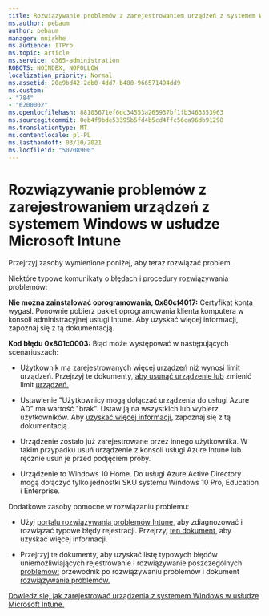 ```yaml
---
title: Rozwiązywanie problemów z zarejestrowaniem urządzeń z systemem Windows w usłudze Microsoft Intune
ms.author: pebaum
author: pebaum
manager: mnirkhe
ms.audience: ITPro
ms.topic: article
ms.service: o365-administration
ROBOTS: NOINDEX, NOFOLLOW
localization_priority: Normal
ms.assetid: 20e9bd42-2db0-4dd7-b480-966571494dd9
ms.custom:
- "784"
- "6200002"
ms.openlocfilehash: 88105671ef6dc34553a265937bf1fb3463353963
ms.sourcegitcommit: 0eb4f9bde53395b5fd4b5cd4ffc56ca96db91298
ms.translationtype: MT
ms.contentlocale: pl-PL
ms.lasthandoff: 03/10/2021
ms.locfileid: "50708900"
---
```

# <a name="troubleshoot-issues-with-enrolling-windows-devices-in-microsoft-intune"></a>Rozwiązywanie problemów z zarejestrowaniem urządzeń z systemem Windows w usłudze Microsoft Intune

Przejrzyj zasoby wymienione poniżej, aby teraz rozwiązać problem.
  
Niektóre typowe komunikaty o błędach i procedury rozwiązywania problemów:
  
 **Nie można zainstalować oprogramowania, 0x80cf4017:** Certyfikat konta wygasł. Ponownie pobierz pakiet oprogramowania klienta komputera w konsoli administracyjnej usługi Intune. Aby uzyskać więcej informacji, zapoznaj się z tą dokumentacją.
  
 **Kod błędu 0x801c0003:** Błąd może występować w następujących scenariuszach:
  
-  Użytkownik ma zarejestrowanych więcej urządzeń niż wynosi limit urządzeń. Przejrzyj te dokumenty, [aby usunąć urządzenie lub](https://docs.microsoft.com/intune/devices-wipe) zmienić limit [urządzeń.](https://docs.microsoft.com/intune/enrollment-restrictions-set#set-device-limit-restrictions)

-  Ustawienie "Użytkownicy mogą dołączać urządzenia do usługi Azure AD" ma wartość "brak". Ustaw ją na wszystkich lub wybierz użytkowników. Aby [uzyskać więcej informacji,](https://docs.microsoft.com/azure/active-directory/device-management-azure-portal#configure-device-settings) zapoznaj się z tą dokumentacją.

-  Urządzenie zostało już zarejestrowane przez innego użytkownika. W takim przypadku usuń urządzenie z konsoli usługi Azure Intune lub ręcznie usuń je przed podjęciem próby.

-  Urządzenie to Windows 10 Home. Do usługi Azure Active Directory mogą dołączyć tylko jednostki SKU systemu Windows 10 Pro, Education i Enterprise.

Dodatkowe zasoby pomocne w rozwiązaniu problemu:
  
-  Użyj [portalu rozwiązywania problemów Intune,](https://devicemanagement.microsoft.com/#blade/Microsoft_Intune_DeviceSettings/TroubleshootBlade) aby zdiagnozować i rozwiązać typowe błędy rejestracji. Przejrzyj [ten dokument,](https://docs.microsoft.com/intune/help-desk-operators) aby uzyskać więcej informacji.

-  Przejrzyj te dokumenty, aby uzyskać listę typowych błędów uniemożliwiających rejestrowanie i rozwiązywanie poszczególnych [problemów:](https://support.microsoft.com/help/4089533/troubleshooting-windows-device-enrollment-problems-in-microsoft-intune) przewodnik po rozwiązywaniu problemów i dokument [rozwiązywania problemów.](https://docs.microsoft.com/troubleshoot/mem/intune/troubleshoot-device-enrollment-in-intune)

[Dowiedz się, jak zarejestrować urządzenia z systemem Windows w usłudze Microsoft Intune.](https://docs.microsoft.com/intune/windows-enroll)
